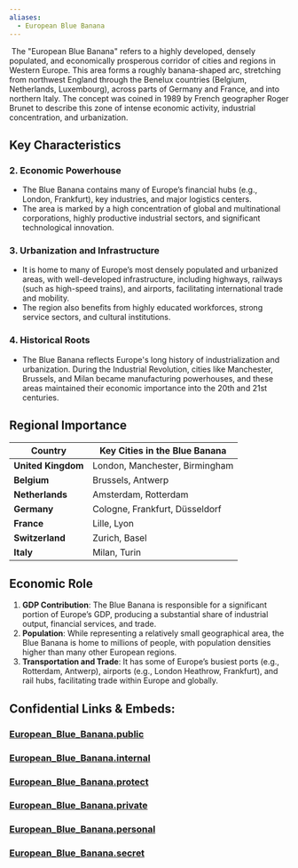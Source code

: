 ```yaml
---
aliases:
  - European Blue Banana
---
```

﻿
The "European Blue Banana" refers to a highly developed, densely populated, 
and economically prosperous corridor of cities and regions in Western Europe. 
This area forms a roughly banana-shaped arc, stretching from northwest England 
through the Benelux countries (Belgium, Netherlands, Luxembourg), 
across parts of Germany and France, and into northern Italy. 
The concept was coined in 1989 by French geographer Roger Brunet 
to describe this zone of intense economic activity, industrial concentration, and urbanization.

## Key Characteristics

### 2. **Economic Powerhouse**
   - The Blue Banana contains many of Europe’s financial hubs (e.g., London, Frankfurt), key industries, and major logistics centers. 
   - The area is marked by a high concentration of global and multinational corporations, highly productive industrial sectors, and significant technological innovation.

### 3. **Urbanization and Infrastructure**
   - It is home to many of Europe’s most densely populated and urbanized areas, 
     with well-developed infrastructure, including highways, railways (such as high-speed trains), and airports, facilitating international trade and mobility.
   - The region also benefits from highly educated workforces, strong service sectors, and cultural institutions.

### 4. **Historical Roots**
   - The Blue Banana reflects Europe's long history of industrialization and urbanization. 
     During the Industrial Revolution, cities like Manchester, Brussels, 
     and Milan became manufacturing powerhouses, 
     and these areas maintained their economic importance into the 20th and 21st centuries.

## Regional Importance

| **Country**      | **Key Cities in the Blue Banana**            |
|------------------|---------------------------------------------|
| **United Kingdom**| London, Manchester, Birmingham               |
| **Belgium**       | Brussels, Antwerp                            |
| **Netherlands**   | Amsterdam, Rotterdam                         |
| **Germany**       | Cologne, Frankfurt, Düsseldorf               |
| **France**        | Lille, Lyon                                  |
| **Switzerland**   | Zurich, Basel                                |
| **Italy**         | Milan, Turin                                 |

## Economic Role

1. **GDP Contribution**: The Blue Banana is responsible for a significant portion of Europe’s GDP, 
   producing a substantial share of industrial output, financial services, and trade.
2. **Population**: While representing a relatively small geographical area, 
   the Blue Banana is home to millions of people, 
   with population densities higher than many other European regions.
3. **Transportation and Trade**: It has some of Europe’s busiest ports (e.g., Rotterdam, Antwerp), 
   airports (e.g., London Heathrow, Frankfurt), and rail hubs, facilitating trade within Europe and globally.


## Confidential Links & Embeds: 

### [European_Blue_Banana.public](/_public/\Earth\Continent\Europe\Europe~Central\Germany\Germany~WestEuropean_Blue_Banana.public.md) 

### [European_Blue_Banana.internal](/_internal/\Earth\Continent\Europe\Europe~Central\Germany\Germany~WestEuropean_Blue_Banana.internal.md) 

### [European_Blue_Banana.protect](/_protect/\Earth\Continent\Europe\Europe~Central\Germany\Germany~WestEuropean_Blue_Banana.protect.md) 

### [European_Blue_Banana.private](/_private/\Earth\Continent\Europe\Europe~Central\Germany\Germany~WestEuropean_Blue_Banana.private.md) 

### [European_Blue_Banana.personal](/_personal/\Earth\Continent\Europe\Europe~Central\Germany\Germany~WestEuropean_Blue_Banana.personal.md) 

### [European_Blue_Banana.secret](/_secret/\Earth\Continent\Europe\Europe~Central\Germany\Germany~WestEuropean_Blue_Banana.secret.md)

